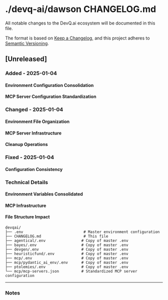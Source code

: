 # ./devq-ai/dawson CHANGELOG.md

All notable changes to the DevQ.ai ecosystem will be documented in this file.

The format is based on [Keep a Changelog](https://keepachangelog.com/en/1.0.0/),
and this project adheres to [Semantic Versioning](https://semver.org/spec/v2.0.0.html).

## [Unreleased]

### Added - 2025-01-04

#### Environment Configuration Consolidation

#### MCP Server Configuration Standardization

### Changed - 2025-01-04

#### Environment File Organization

#### MCP Server Infrastructure

#### Cleanup Operations

### Fixed - 2025-01-04

#### Configuration Consistency

### Technical Details

#### Environment Variables Consolidated

#### MCP Infrastructure

#### File Structure Impact
```
devqai/
├── .env                           # Master environment configuration
├── CHANGELOG.md                   # This file
├── agentical/.env                # Copy of master .env
├── bayes/.env                    # Copy of master .env
├── devgen/.env                   # Copy of master .env
├── heuristicfund/.env            # Copy of master .env
├── mcp/.env                      # Copy of master .env
├── mcp/pydantic_ai_env/.env      # Copy of master .env
├── ptolemies/.env                # Copy of master .env
└── mcp/mcp-servers.json          # Standardized MCP server configuration
```

---

### Notes
